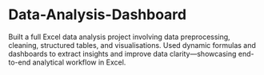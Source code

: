 # Data-Analysis-Dashboard
Built a full Excel data analysis project involving data preprocessing, cleaning, structured tables, and visualisations. Used dynamic formulas and dashboards to extract insights and improve data clarity—showcasing end-to-end analytical workflow in Excel.
